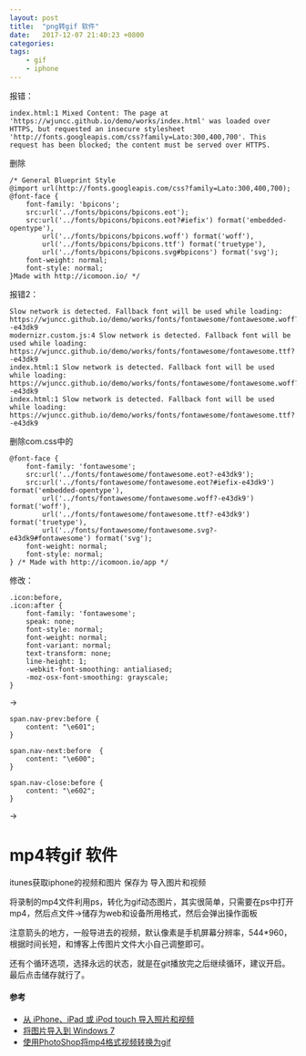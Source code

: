 ```yaml
---
layout: post
title:  "png转gif 软件"
date:   2017-12-07 21:40:23 +0800
categories:  
tags: 
    - gif  
    - iphone  
---
```


报错：

	index.html:1 Mixed Content: The page at 'https://wjuncc.github.io/demo/works/index.html' was loaded over HTTPS, but requested an insecure stylesheet 'http://fonts.googleapis.com/css?family=Lato:300,400,700'. This request has been blocked; the content must be served over HTTPS.
删除

	/* General Blueprint Style
	@import url(http://fonts.googleapis.com/css?family=Lato:300,400,700);
	@font-face {
		font-family: 'bpicons';
		src:url('../fonts/bpicons/bpicons.eot');
		src:url('../fonts/bpicons/bpicons.eot?#iefix') format('embedded-opentype'),
			url('../fonts/bpicons/bpicons.woff') format('woff'),
			url('../fonts/bpicons/bpicons.ttf') format('truetype'),
			url('../fonts/bpicons/bpicons.svg#bpicons') format('svg');
		font-weight: normal;
		font-style: normal;
	}Made with http://icomoon.io/ */

报错2：

	Slow network is detected. Fallback font will be used while loading: https://wjuncc.github.io/demo/works/fonts/fontawesome/fontawesome.woff?-e43dk9
	modernizr.custom.js:4 Slow network is detected. Fallback font will be used while loading: https://wjuncc.github.io/demo/works/fonts/fontawesome/fontawesome.ttf?-e43dk9
	index.html:1 Slow network is detected. Fallback font will be used while loading: https://wjuncc.github.io/demo/works/fonts/fontawesome/fontawesome.woff?-e43dk9
	index.html:1 Slow network is detected. Fallback font will be used while loading: https://wjuncc.github.io/demo/works/fonts/fontawesome/fontawesome.ttf?-e43dk9


删除com.css中的

	@font-face {
		font-family: 'fontawesome';
		src:url('../fonts/fontawesome/fontawesome.eot?-e43dk9');
		src:url('../fonts/fontawesome/fontawesome.eot?#iefix-e43dk9') format('embedded-opentype'),
			url('../fonts/fontawesome/fontawesome.woff?-e43dk9') format('woff'),
			url('../fonts/fontawesome/fontawesome.ttf?-e43dk9') format('truetype'),
			url('../fonts/fontawesome/fontawesome.svg?-e43dk9#fontawesome') format('svg');
		font-weight: normal;
		font-style: normal;
	} /* Made with http://icomoon.io/app */


修改：

	.icon:before,
	.icon:after {
		font-family: 'fontawesome';
		speak: none;
		font-style: normal;
		font-weight: normal;
		font-variant: normal;
		text-transform: none;
		line-height: 1;
		-webkit-font-smoothing: antialiased;
		-moz-osx-font-smoothing: grayscale;
	}
->

	
	span.nav-prev:before {
		content: "\e601";
	}
	
	span.nav-next:before  {
		content: "\e600";
	}
	
	span.nav-close:before {
		content: "\e602";
	}


->

	

# mp4转gif 软件 #


itunes获取iphone的视频和图片
保存为
导入图片和视频

将录制的mp4文件利用ps，转化为gif动态图片，其实很简单，只需要在ps中打开mp4，然后点文件->储存为web和设备所用格式，然后会弹出操作面板

注意箭头的地方，一般导进去的视频，默认像素是手机屏幕分辨率，544*960，根据时间长短，和博客上传图片文件大小自己调整即可。

还有个循环选项，选择永远的状态，就是在git播放完之后继续循环，建议开启。
最后点击储存就行了。



#### 参考 ####

* [从 iPhone、iPad 或 iPod touch 导入照片和视频](https://support.apple.com/zh-cn/HT201302)
* [将图片导入到 Windows 7](https://support.microsoft.com/zh-cn/help/17449/windows-7-import-pictures)
* [使用PhotoShop将mp4格式视频转换为gif](http://www.jianshu.com/p/6eee132eb1a3)

